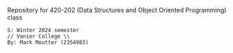 Repository for 420-202
(Data Structures and Object Oriented Programming) class


	S: Winter 2024 semester
	// Vanier College \\
	By: Mark Moutter (2354983)
